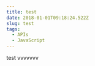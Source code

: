 ```yaml
---
title: test
date: 2018-01-01T09:18:24.522Z
slug: test
tags:
  - APIs
  - JavaScript
---
```

test vvvvvvv
